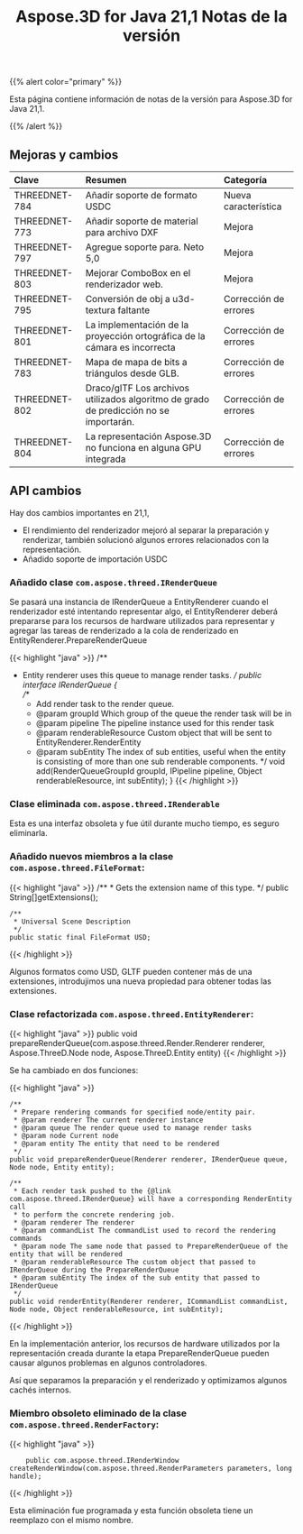 ﻿---
title: Aspose.3D for Java 21,1 Notas de la versión
type: docs
weight: 12
url: /es/java/aspose-3d-for-java-21-1-release-notes/
---
{{% alert color="primary" %}}

Esta página contiene información de notas de la versión para Aspose.3D for Java 21,1.

{{% /alert %}}
## **Mejoras y cambios**

|**Clave**|**Resumen**|**Categoría**|
|:- |:- |:- |
|THREEDNET-784 |Añadir soporte de formato USDC|Nueva característica|
|THREEDNET-773 |Añadir soporte de material para archivo DXF|Mejora|
|THREEDNET-797 |Agregue soporte para. Neto 5,0|Mejora|
|THREEDNET-803 |Mejorar ComboBox en el renderizador web.|Mejora|
|THREEDNET-795 |Conversión de obj a u3d-textura faltante|Corrección de errores|
|THREEDNET-801 |La implementación de la proyección ortográfica de la cámara es incorrecta|Corrección de errores|
|THREEDNET-783 |Mapa de mapa de bits a triángulos desde GLB.|Corrección de errores|
|THREEDNET-802 |Draco/glTF Los archivos utilizados algoritmo de grado de predicción no se importarán.|Corrección de errores|
|THREEDNET-804 |La representación Aspose.3D no funciona en alguna GPU integrada|Corrección de errores|



## API cambios ##

Hay dos cambios importantes en 21,1,

* El rendimiento del renderizador mejoró al separar la preparación y renderizar, también solucionó algunos errores relacionados con la representación.
* Añadido soporte de importación USDC

### Añadido clase `com.aspose.threed.IRenderQueue`

Se pasará una instancia de IRenderQueue a EntityRenderer cuando el renderizador esté intentando representar algo, el EntityRenderer deberá prepararse para los recursos de hardware utilizados para representar y agregar las tareas de renderizado a la cola de renderizado en EntityRenderer.PrepareRenderQueue


{{< highlight "java" >}}
/**
 * Entity renderer uses this queue to manage render tasks.
 */
public interface IRenderQueue
{    
    /**
     * Add render task to the render queue.
     * @param groupId Which group of the queue the render task will be in
     * @param pipeline The pipeline instance used for this render task
     * @param renderableResource Custom object that will be sent to EntityRenderer.RenderEntity
     * @param subEntity The index of sub entities, useful when the entity is consisting of more than one sub renderable components.
     */
    void add(RenderQueueGroupId groupId, IPipeline pipeline, Object renderableResource, int subEntity);
}
{{< /highlight >}}



### Clase eliminada `com.aspose.threed.IRenderable`

Esta es una interfaz obsoleta y fue útil durante mucho tiempo, es seguro eliminarla.


### Añadido nuevos miembros a la clase `com.aspose.threed.FileFormat`:

{{< highlight "java" >}}
    /**
     * Gets the extension name of this type.
     */
    public String[]getExtensions();

    /**
     * Universal Scene Description
     */
    public static final FileFormat USD;

{{< /highlight >}}

Algunos formatos como USD, GLTF pueden contener más de una extensiones, introdujimos una nueva propiedad para obtener todas las extensiones.


### Clase refactorizada `com.aspose.threed.EntityRenderer`:

{{< highlight "java" >}}
        public void prepareRenderQueue(com.aspose.threed.Render.Renderer renderer, Aspose.ThreeD.Node node, Aspose.ThreeD.Entity entity)
{{< /highlight >}}

Se ha cambiado en dos funciones:

{{< highlight "java" >}}

    /**
     * Prepare rendering commands for specified node/entity pair.
     * @param renderer The current renderer instance
     * @param queue The render queue used to manage render tasks
     * @param node Current node
     * @param entity The entity that need to be rendered
     */
    public void prepareRenderQueue(Renderer renderer, IRenderQueue queue, Node node, Entity entity);
    
    /**
     * Each render task pushed to the {@link com.aspose.threed.IRenderQueue} will have a corresponding RenderEntity call
     * to perform the concrete rendering job.
     * @param renderer The renderer
     * @param commandList The commandList used to record the rendering commands
     * @param node The same node that passed to PrepareRenderQueue of the entity that will be rendered
     * @param renderableResource The custom object that passed to IRenderQueue during the PrepareRenderQueue
     * @param subEntity The index of the sub entity that passed to IRenderQueue
     */
    public void renderEntity(Renderer renderer, ICommandList commandList, Node node, Object renderableResource, int subEntity);
{{< /highlight >}}

En la implementación anterior, los recursos de hardware utilizados por la representación creada durante la etapa PrepareRenderQueue pueden causar algunos problemas en algunos controladores.

Así que separamos la preparación y el renderizado y optimizamos algunos cachés internos.


### Miembro obsoleto eliminado de la clase `com.aspose.threed.RenderFactory`:


{{< highlight "java" >}}

        public com.aspose.threed.IRenderWindow createRenderWindow(com.aspose.threed.RenderParameters parameters, long handle);

{{< /highlight >}}

Esta eliminación fue programada y esta función obsoleta tiene un reemplazo con el mismo nombre.

